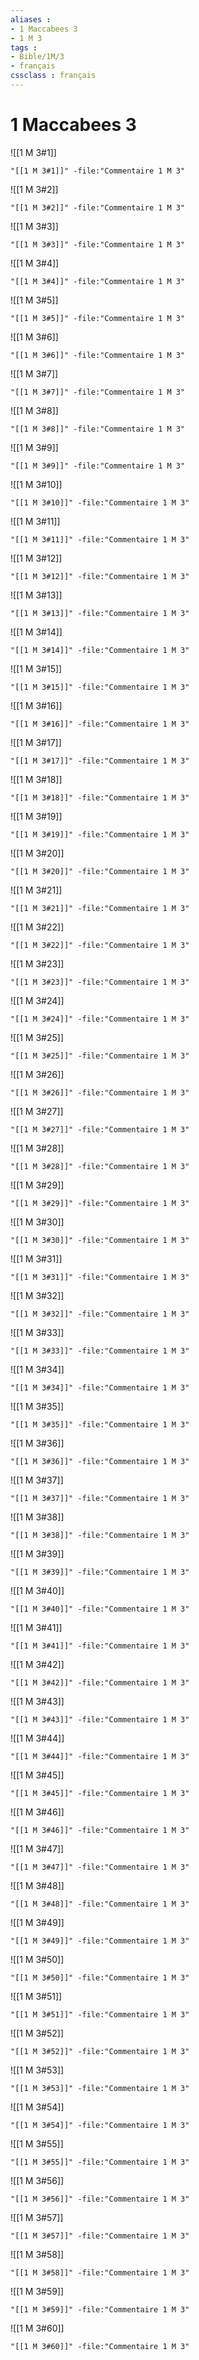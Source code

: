 ```yaml
---
aliases : 
- 1 Maccabees 3
- 1 M 3
tags : 
- Bible/1M/3
- français
cssclass : français
---
```


# 1 Maccabees 3

![[1 M 3#1]]

```query
"[[1 M 3#1]]" -file:"Commentaire 1 M 3"
```

![[1 M 3#2]]

```query
"[[1 M 3#2]]" -file:"Commentaire 1 M 3"
```

![[1 M 3#3]]

```query
"[[1 M 3#3]]" -file:"Commentaire 1 M 3"
```

![[1 M 3#4]]

```query
"[[1 M 3#4]]" -file:"Commentaire 1 M 3"
```

![[1 M 3#5]]

```query
"[[1 M 3#5]]" -file:"Commentaire 1 M 3"
```

![[1 M 3#6]]

```query
"[[1 M 3#6]]" -file:"Commentaire 1 M 3"
```

![[1 M 3#7]]

```query
"[[1 M 3#7]]" -file:"Commentaire 1 M 3"
```

![[1 M 3#8]]

```query
"[[1 M 3#8]]" -file:"Commentaire 1 M 3"
```

![[1 M 3#9]]

```query
"[[1 M 3#9]]" -file:"Commentaire 1 M 3"
```

![[1 M 3#10]]

```query
"[[1 M 3#10]]" -file:"Commentaire 1 M 3"
```

![[1 M 3#11]]

```query
"[[1 M 3#11]]" -file:"Commentaire 1 M 3"
```

![[1 M 3#12]]

```query
"[[1 M 3#12]]" -file:"Commentaire 1 M 3"
```

![[1 M 3#13]]

```query
"[[1 M 3#13]]" -file:"Commentaire 1 M 3"
```

![[1 M 3#14]]

```query
"[[1 M 3#14]]" -file:"Commentaire 1 M 3"
```

![[1 M 3#15]]

```query
"[[1 M 3#15]]" -file:"Commentaire 1 M 3"
```

![[1 M 3#16]]

```query
"[[1 M 3#16]]" -file:"Commentaire 1 M 3"
```

![[1 M 3#17]]

```query
"[[1 M 3#17]]" -file:"Commentaire 1 M 3"
```

![[1 M 3#18]]

```query
"[[1 M 3#18]]" -file:"Commentaire 1 M 3"
```

![[1 M 3#19]]

```query
"[[1 M 3#19]]" -file:"Commentaire 1 M 3"
```

![[1 M 3#20]]

```query
"[[1 M 3#20]]" -file:"Commentaire 1 M 3"
```

![[1 M 3#21]]

```query
"[[1 M 3#21]]" -file:"Commentaire 1 M 3"
```

![[1 M 3#22]]

```query
"[[1 M 3#22]]" -file:"Commentaire 1 M 3"
```

![[1 M 3#23]]

```query
"[[1 M 3#23]]" -file:"Commentaire 1 M 3"
```

![[1 M 3#24]]

```query
"[[1 M 3#24]]" -file:"Commentaire 1 M 3"
```

![[1 M 3#25]]

```query
"[[1 M 3#25]]" -file:"Commentaire 1 M 3"
```

![[1 M 3#26]]

```query
"[[1 M 3#26]]" -file:"Commentaire 1 M 3"
```

![[1 M 3#27]]

```query
"[[1 M 3#27]]" -file:"Commentaire 1 M 3"
```

![[1 M 3#28]]

```query
"[[1 M 3#28]]" -file:"Commentaire 1 M 3"
```

![[1 M 3#29]]

```query
"[[1 M 3#29]]" -file:"Commentaire 1 M 3"
```

![[1 M 3#30]]

```query
"[[1 M 3#30]]" -file:"Commentaire 1 M 3"
```

![[1 M 3#31]]

```query
"[[1 M 3#31]]" -file:"Commentaire 1 M 3"
```

![[1 M 3#32]]

```query
"[[1 M 3#32]]" -file:"Commentaire 1 M 3"
```

![[1 M 3#33]]

```query
"[[1 M 3#33]]" -file:"Commentaire 1 M 3"
```

![[1 M 3#34]]

```query
"[[1 M 3#34]]" -file:"Commentaire 1 M 3"
```

![[1 M 3#35]]

```query
"[[1 M 3#35]]" -file:"Commentaire 1 M 3"
```

![[1 M 3#36]]

```query
"[[1 M 3#36]]" -file:"Commentaire 1 M 3"
```

![[1 M 3#37]]

```query
"[[1 M 3#37]]" -file:"Commentaire 1 M 3"
```

![[1 M 3#38]]

```query
"[[1 M 3#38]]" -file:"Commentaire 1 M 3"
```

![[1 M 3#39]]

```query
"[[1 M 3#39]]" -file:"Commentaire 1 M 3"
```

![[1 M 3#40]]

```query
"[[1 M 3#40]]" -file:"Commentaire 1 M 3"
```

![[1 M 3#41]]

```query
"[[1 M 3#41]]" -file:"Commentaire 1 M 3"
```

![[1 M 3#42]]

```query
"[[1 M 3#42]]" -file:"Commentaire 1 M 3"
```

![[1 M 3#43]]

```query
"[[1 M 3#43]]" -file:"Commentaire 1 M 3"
```

![[1 M 3#44]]

```query
"[[1 M 3#44]]" -file:"Commentaire 1 M 3"
```

![[1 M 3#45]]

```query
"[[1 M 3#45]]" -file:"Commentaire 1 M 3"
```

![[1 M 3#46]]

```query
"[[1 M 3#46]]" -file:"Commentaire 1 M 3"
```

![[1 M 3#47]]

```query
"[[1 M 3#47]]" -file:"Commentaire 1 M 3"
```

![[1 M 3#48]]

```query
"[[1 M 3#48]]" -file:"Commentaire 1 M 3"
```

![[1 M 3#49]]

```query
"[[1 M 3#49]]" -file:"Commentaire 1 M 3"
```

![[1 M 3#50]]

```query
"[[1 M 3#50]]" -file:"Commentaire 1 M 3"
```

![[1 M 3#51]]

```query
"[[1 M 3#51]]" -file:"Commentaire 1 M 3"
```

![[1 M 3#52]]

```query
"[[1 M 3#52]]" -file:"Commentaire 1 M 3"
```

![[1 M 3#53]]

```query
"[[1 M 3#53]]" -file:"Commentaire 1 M 3"
```

![[1 M 3#54]]

```query
"[[1 M 3#54]]" -file:"Commentaire 1 M 3"
```

![[1 M 3#55]]

```query
"[[1 M 3#55]]" -file:"Commentaire 1 M 3"
```

![[1 M 3#56]]

```query
"[[1 M 3#56]]" -file:"Commentaire 1 M 3"
```

![[1 M 3#57]]

```query
"[[1 M 3#57]]" -file:"Commentaire 1 M 3"
```

![[1 M 3#58]]

```query
"[[1 M 3#58]]" -file:"Commentaire 1 M 3"
```

![[1 M 3#59]]

```query
"[[1 M 3#59]]" -file:"Commentaire 1 M 3"
```

![[1 M 3#60]]

```query
"[[1 M 3#60]]" -file:"Commentaire 1 M 3"
```

